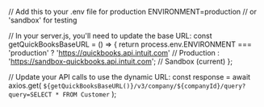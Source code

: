 // Add this to your .env file for production
ENVIRONMENT=production  // or 'sandbox' for testing

// In your server.js, you'll need to update the base URL:
const getQuickBooksBaseURL = () => {
  return process.env.ENVIRONMENT === 'production' 
    ? 'https://quickbooks.api.intuit.com'      // Production
    : 'https://sandbox-quickbooks.api.intuit.com';  // Sandbox (current)
};

// Update your API calls to use the dynamic URL:
const response = await axios.get(
  `${getQuickBooksBaseURL()}/v3/company/${companyId}/query?query=SELECT * FROM Customer`
);
